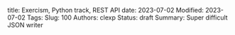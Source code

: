 title: Exercism, Python track, REST API
date: 2023-07-02
Modified: 2023-07-02
Tags: 
Slug: 100
Authors: clexp
Status: draft
Summary: Super difficult JSON writer